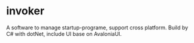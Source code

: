 # invoker
A software to manage startup-programe, support cross platform. Build by C# with dotNet, include UI base on AvaloniaUI.
